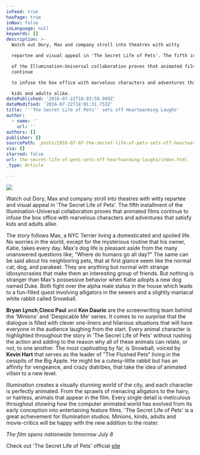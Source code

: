 ```yaml
---
inFeed: true
hasPage: true
inNav: false
inLanguage: null
keywords: []
description: >-
  Watch out Dory, Max and company stroll into theatres with witty

  repartee and visual appeal in 'The Secret Life of Pets'. The fifth installment

  of the Illumination-Universal collaboration proves that animated films
  continue

  to infuse the box office with marvelous characters and adventures that satisfy

  kids and adults alike.
datePublished: '2016-07-22T18:03:50.069Z'
dateModified: '2016-07-22T18:01:31.753Z'
title: '''The Secret Life of Pets'' sets off Heartwarming Laughs'
author:
  - name: ''
    url: ''
authors: []
publisher: {}
sourcePath: _posts/2016-07-07-the-secret-life-of-pets-sets-off-heartwarming-laughs.md
via: {}
starred: false
url: the-secret-life-of-pets-sets-off-heartwarming-laughs/index.html
_type: Article

---
```

![](https://the-grid-user-content.s3-us-west-2.amazonaws.com/d0eef744-24ed-4b8f-8fd2-afb892f9f724.jpg)

Watch out Dory, Max and company stroll into theatres with witty
repartee and visual appeal in 'The Secret Life of Pets'. The fifth installment
of the Illumination-Universal collaboration proves that animated films continue
to infuse the box office with marvelous characters and adventures that satisfy
kids and adults alike.

The story follows Max, a NYC Terrier living a domesticated and spoiled life. No worries in the world, except for the mysterious routine that his owner, Katie, takes every day. Max's dog life is pleasant aside from the many unanswered questions like; "Where do humans go all day?" The same can be said about his neighboring pets, that at first glance seem like the normal cat, dog, and parakeet. They are anything but normal with strange idiosyncrasies that make them an interesting group of friends. But nothing is stranger than Max's possessive behavior when Katie adopts a new dog named Duke. Both fight over the alpha male status in the house which leads to a fun-filled quest involving alligators in the sewers and a slightly maniacal white rabbit called Snowball.

**Bryan Lynch**,**Cinco Paul** and **Ken Daurio** are the screenwriting team behind the 'Minions' and 'Despicable Me' series. It comes to no surprise that the dialogue is filled with clever one-liners and hilarious situations that will have everyone in the audience laughing from the start. Every animal character is highlighted throughout the story in 'The Secret Life of Pets' without rushing the action and adding to the reason why all of these animals can relate, or not, to one another. The most captivating by far, is Snowball, voiced by **Kevin Hart** that serves as the leader of "The Flushed Pets" living in the cesspits of the Big Apple. He might be a cutesy-little rabbit but has an affinity for vengeance, and crazy diatribes, that take the idea of animated villain to a new level. 

Illumination creates a visually stunning world of the city, and
each character is perfectly animated. From the sprawls of menacing alligators to
the hairy, or hairless, animals that appear in the film. Every single detail is
meticulous throughout showing how the computer animated world has evolved from
its early conception into entertaining feature films. 'The Secret Life of Pets'
is a great achievement for Illumination studios. Minions, kinds, adults and movie-critics
will be happy with the new addition to the roster.

_The film opens nationwide tomorrow July 8_

Check out 'The Secret Life of Pets' official [site][0]

[0]: thesecretlifeofpets.com